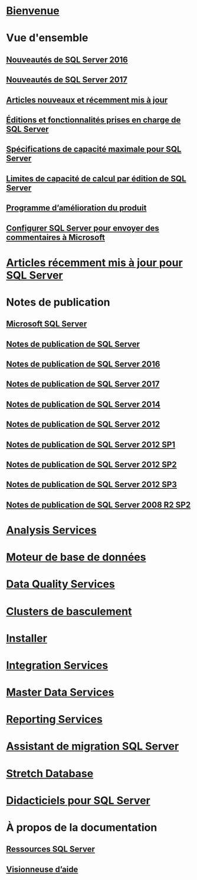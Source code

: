 # [Bienvenue](sql-server-technical-documentation.md)


# Vue d'ensemble

## [Nouveautés de SQL Server 2016](what-s-new-in-sql-server-2016.md)

## [Nouveautés de SQL Server 2017](what-s-new-in-sql-server-2017.md)

## [Articles nouveaux et récemment mis à jour](new-updated-sql-server.md)

## [Éditions et fonctionnalités prises en charge de SQL Server](editions-and-components-of-sql-server-2016.md)

## [Spécifications de capacité maximale pour SQL Server](maximum-capacity-specifications-for-sql-server.md)

## [Limites de capacité de calcul par édition de SQL Server](compute-capacity-limits-by-edition-of-sql-server.md)

## [Programme d’amélioration du produit](customer-experience-improvement-program-for-sql-server-data-tools.md)

## [Configurer SQL Server pour envoyer des commentaires à Microsoft](sql-server-customer-feedback.md)


# [Articles récemment mis à jour pour SQL Server](sql-server-new-updated-sql-docs-pr.md)


# Notes de publication


## [Microsoft SQL Server](../release-notes/microsoft-sql-server.md)

## [Notes de publication de SQL Server](../release-notes/sql-server-release-notes.md)

## [Notes de publication de SQL Server 2016](sql-server-2016-release-notes.md)

## [Notes de publication de SQL Server 2017](sql-server-2017-release-notes.md)


## [Notes de publication de SQL Server 2014](../release-notes/sql-server-2014-release-notes.md)

## [Notes de publication de SQL Server 2012](../release-notes/sql-server-2012-release-notes.md)

## [Notes de publication de SQL Server 2012 SP1](../release-notes/sql-server-2012-sp1-release-notes.md)

## [Notes de publication de SQL Server 2012 SP2](../release-notes/sql-server-2012-sp2-release-notes.md)

## [Notes de publication de SQL Server 2012 SP3](../release-notes/sql-server-2012-sp3-release-notes.md)

## [Notes de publication de SQL Server 2008 R2 SP2](../release-notes/sql-server-2008-r2-sp2-release-notes.md)


# [Analysis Services](../analysis-services/analysis-services.md)

# [Moteur de base de données](../database-engine/configure-windows/sql-server-database-engine.md)

# [Data Quality Services](../data-quality-services/data-quality-services.md)

# [Clusters de basculement](../sql-server/failover-clusters/install/sql-server-failover-cluster-installation.md)

# [Installer](../sql-server/install/planning-a-sql-server-installation.md)

# [Integration Services](../integration-services/sql-server-integration-services.md)

# [Master Data Services](../master-data-services/master-data-services-overview-mds.md)

# [Reporting Services](../reporting-services/create-deploy-and-manage-mobile-and-paginated-reports.md)

# [Assistant de migration SQL Server](../ssma/sql-server-migration-assistant.md)

# [Stretch Database](../sql-server/stretch-database/stretch-database.md)

# [Didacticiels pour SQL Server](tutorials-for-sql-server-2016.md)


# À propos de la documentation

## [Ressources SQL Server](sql-server-resources.md)

## [Visionneuse d’aide](../release-notes/sql-server-help-installation.md)


